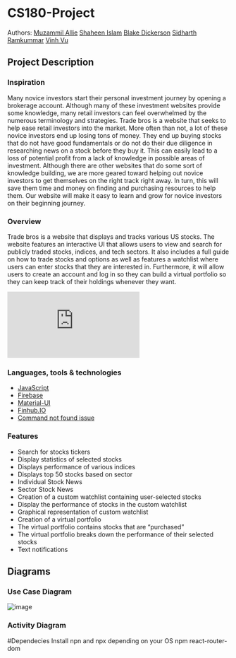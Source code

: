 # CS180-Project

Authors: [Muzammil Allie](https://github.com/mallie2000)
         [Shaheen Islam](https://github.com/skiislam)
         [Blake Dickerson](https://github.com/blake2703)
         [Sidharth Ramkummar](https://github.com/sidrk01)
         [Vinh Vu](https://github.com/VinhuxOS)
           
## Project Description
### Inspiration
Many novice investors start their personal investment journey by opening a brokerage account. Although many of these investment websites provide some knowledge, many retail investors can feel overwhelmed by the numerous terminology and strategies. Trade bros is a website that seeks to help ease retail investors into the market. More often than not, a lot of these novice investors end up losing tons of money. They end up buying stocks that do not have good fundamentals or do not do their due diligence in researching news on a stock before they buy it. This can easily lead to a loss of potential profit from a lack of knowledge in possible areas of investment. Although there are other websites that do some sort of knowledge building, we are more geared toward helping out novice investors to get themselves on the right track right away. In turn, this will save them time and money on finding and purchasing resources to help them. Our website will make it easy to learn and grow for novice investors on their beginning journey.

### Overview
Trade bros is a website that displays and tracks various US stocks. The website features an interactive UI that allows users to view and search for publicly traded stocks, indices, and tech sectors. It also includes a full guide on how to trade stocks and options as well as features a watchlist where users can enter stocks that they are interested in. Furthermore, it will allow users to create an account and log in so they can build a virtual portfolio so they can keep track of their holdings whenever they want.

![CS180 Project and Lab Guidelines.pdf](https://github.com/mallie2000/CS180-Project/files/10504728/CS180.Project.and.Lab.Guidelines.pdf)

### Languages, tools & technologies
* [JavaScript](https://www.javascript.com/)
* [Firebase](https://firebase.google.com/?gclid=Cj0KCQiAw8OeBhCeARIsAGxWtUwsz6T-Ex2zMXnosvfWhqaPRL6Ssdjo3GQJOSS5_xFW37-bwRiQqUMaAgqAEALw_wcB&gclsrc=aw.ds)
* [Material-UI](https://mui.com/)
* [Finhub.IO](https://finnhub.io/docs/api)
* [Command not found issue](https://stackoverflow.com/questions/47612580/react-scripts-command-not-found)

### Features
* Search for stocks tickers
* Display statistics of selected stocks
* Displays performance of various indices
* Displays top 50 stocks based on sector 
* Individual Stock News
* Sector Stock News
* Creation of a custom watchlist containing user-selected stocks
* Display the performance of stocks in the custom watchlist 
* Graphical representation of custom watchlist 
* Creation of a virtual portfolio
* The virtual portfolio contains stocks that are “purchased”
* The virtual portfolio breaks down the performance of their selected stocks
* Text notifications

## Diagrams
### Use Case Diagram
![image](https://user-images.githubusercontent.com/90886440/217700641-6e2fe2b4-fe01-4811-b81f-c37ded735cb8.png)

### Activity Diagram
#Dependecies
Install npn and npx depending on your OS 
npm react-router-dom





      
